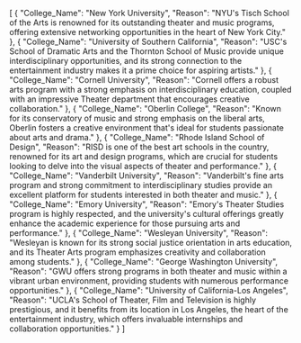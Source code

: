 [
  {
    "College_Name": "New York University",
    "Reason": "NYU's Tisch School of the Arts is renowned for its outstanding theater and music programs, offering extensive networking opportunities in the heart of New York City."
  },
  {
    "College_Name": "University of Southern California",
    "Reason": "USC's School of Dramatic Arts and the Thornton School of Music provide unique interdisciplinary opportunities, and its strong connection to the entertainment industry makes it a prime choice for aspiring artists."
  },
  {
    "College_Name": "Cornell University",
    "Reason": "Cornell offers a robust arts program with a strong emphasis on interdisciplinary education, coupled with an impressive Theater department that encourages creative collaboration."
  },
  {
    "College_Name": "Oberlin College",
    "Reason": "Known for its conservatory of music and strong emphasis on the liberal arts, Oberlin fosters a creative environment that's ideal for students passionate about arts and drama."
  },
  {
    "College_Name": "Rhode Island School of Design",
    "Reason": "RISD is one of the best art schools in the country, renowned for its art and design programs, which are crucial for students looking to delve into the visual aspects of theater and performance."
  },
  {
    "College_Name": "Vanderbilt University",
    "Reason": "Vanderbilt's fine arts program and strong commitment to interdisciplinary studies provide an excellent platform for students interested in both theater and music."
  },
  {
    "College_Name": "Emory University",
    "Reason": "Emory's Theater Studies program is highly respected, and the university's cultural offerings greatly enhance the academic experience for those pursuing arts and performance."
  },
  {
    "College_Name": "Wesleyan University",
    "Reason": "Wesleyan is known for its strong social justice orientation in arts education, and its Theater Arts program emphasizes creativity and collaboration among students."
  },
  {
    "College_Name": "George Washington University",
    "Reason": "GWU offers strong programs in both theater and music within a vibrant urban environment, providing students with numerous performance opportunities."
  },
  {
    "College_Name": "University of California-Los Angeles",
    "Reason": "UCLA's School of Theater, Film and Television is highly prestigious, and it benefits from its location in Los Angeles, the heart of the entertainment industry, which offers invaluable internships and collaboration opportunities."
  }
]